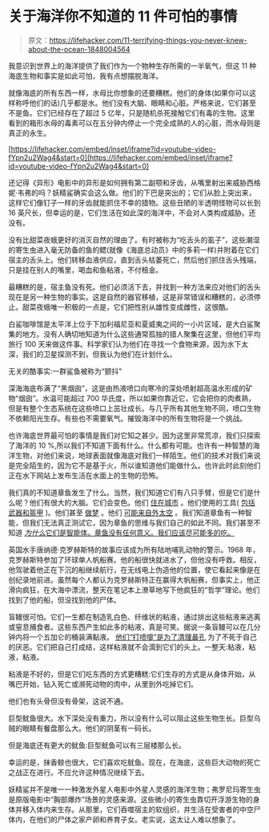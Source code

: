 # 关于海洋你不知道的 11 件可怕的事情

> 原文：<https://lifehacker.com/11-terrifying-things-you-never-knew-about-the-ocean-1848004564>

我意识到世界上的海洋提供了我们作为一个物种生存所需的一半氧气，但这 11 种海底生物和事实是如此可怕，我有点想摆脱海洋。

就像海底的所有东西一样，水母比你想象的还要糟糕。他们的身体(如果你可以这样称呼他们的话)几乎都是水。他们没有大脑、眼睛和心脏。严格来说，它们甚至不是鱼。它们已经存在了超过 5 亿年，只是随机杀死接触它们有毒的生物。这里看到的箱形水母的毒素可以在五分钟内停止一个完全成熟的人的心脏，而水母则是真正的永生。

 [https://lifehacker.com/embed/inset/iframe?id=youtube-video-fYpn2u2Wag4&start=0](https://lifehacker.com/embed/inset/iframe?id=youtube-video-fYpn2u2Wag4&start=0) 

还记得《异形》电影中的异形是如何拥有第二副颚和牙齿，从嘴里射出来威胁西格妮·韦弗的吗？妖精鲨确实会这么做。他们的下巴是突出的；它们从脸上突出来，这样它们像钉子一样的牙齿就能抓住不幸的猎物。这些丑陋的半透明怪物可以长到 16 英尺长，但幸运的是，它们生活在如此深的海洋中，不会对人类构成威胁。还没有。

没有比甜菜夜蛾更好的消灭自然的理由了。有时被称为“吃舌头的虱子”，这些潮湿的寄生虫进入毫无防备的鱼的鳃(就像《海底总动员》中的多莉一样)并附着在它们宿主的舌头上。他们转移血液供应，直到舌头枯萎死亡，然后他们抓住舌头残端，只是挂在别人的嘴里，喝血和鱼粘液，不付租金。

最糟糕的是，宿主鱼没有死。他们必须活下去，并找到一种方法来应对他们的舌头现在是另一种生物的事实。这是自然的器官移植，这是非常错误和糟糕的，必须停止。甜菜夜蛾唯一积极的一点是，它们把性别从雄性变成雌性，这很酷。

白鲨咖啡馆是太平洋上位于下加利福尼亚和夏威夷之间的一小片区域，是大白鲨聚集的地方。没有人确切地知道为什么这些通常孤独的猎人聚集在这里，但他们平均旅行 100 天来做这件事。科学家们认为他们在寻找一个食物来源，因为水下太深，我们的卫星探测不到，但我认为他们在计划什么。

无关的酷事实:一群鲨鱼被称为“颤抖”

深海海底布满了“黑烟囱”，这是由热液喷口向寒冷的深处喷射超高温水形成的矿物“烟囱”。水温可能超过 700 华氏度，所以如果你靠近它，它会把你的肉煮熟，但是有整个生态系统在这些喷口上茁壮成长。与几乎所有其他生物不同，喷口生物不依赖阳光生存。有些也不需要氧气。摧毁海洋中的所有生物将是一个挑战。

也许海底世界最可怕的事情是我们对它知之甚少。因为这里非常荒凉，我们只探索了海洋的 10 %,所以我们不知道下面有什么。什么都有可能。也许有一种智慧的海洋生物，对他们来说，地球表面就像海底对我们一样陌生。他们的技术对我们来说是完全陌生的，因为它不是基于火，所以谁知道他们能做什么。也许此时此刻他们正在水下网站上发布生活在水面上的生物的恐怖。

我们真的不知道章鱼发生了什么。当然，我们知道它们有八只手臂，但是它们是什么呢？他们有很大的大脑。它们会变色。他们 [住在城市](https://www.smithsonianmag.com/smart-news/octopus-city-observed-180964936/) 。他们使用的工具( [包括武器和盔甲](https://nerdist.com/article/octopus-seashell-suit-of-armor-blue-planet-ii/) )。他们甚至 [做梦](https://www.youtube.com/watch?v=0vKCLJZbytU) 。他们 [可能来自外太空](https://www.gaia.com/article/scientific-study-says-octopuses-come-from-space?utm_source=google+paid&utm_medium=cpc&utm_campaign=1-INTL-DYNAMIC-SEARCH&utm_source=google+paid&utm_medium=cpc&utm_term=&utm_campaign=1-USA-DYNAMIC-SEARCH&utm_content=UFOs+&+Aliens&ch=br&gclid=Cj0KCQjwrJOMBhCZARIsAGEd4VGLoe7c6O7tkOfrO7FhphIc8aXsjSdcRE5tQ53_HiW60pDgmYOSRF8aAtPYEALw_wcB) 。我们知道章鱼有一种智能，但我们无法真正测试它，因为章鱼的思维与我们自己的如此不同。我们甚至不知道 [*为什么*它们是智能体。章鱼没有任何意义。我们应该尽可能多的吃。](https://www.theatlantic.com/science/archive/2019/07/why-did-octopuses-become-smart/593155/) 

英国水手唐纳德·克罗赫斯特的故事应该成为所有陆地哺乳动物的警示。1968 年，克罗赫斯特参加了环球单人帆船赛。他的船很快就进水了，但他没有呼救。相反，他驾驶着他正在下沉的船继续航行，在无线电上伪造他的位置，使它看起来像是在创纪录地前进。虽然每个人都认为克罗赫斯特正在赢得大帆船赛，但事实上，他正滑向疯狂，在大海中漂流，整天在笔记本上潦草地写下他疯狂的“哲学”理论。他们找到了他的船，但没找到他的尸体。

盲鳗很可怕。它们一生都在制造乳白色、纤维状的粘液，通过排出这些粘液来逃离或窒息捕食者。这些东西产生如此多的粘液，真是可笑。据说一条盲鳗可以在几分钟内将一个五加仑的桶装满黏液。 [他们“打喷嚏”是为了清理鼻孔](https://www.smithsonianmag.com/science-nature/14-fun-facts-about-hagfish-77165589/) 为了不死于自己的厌恶。它们把自己打成结，这样粘液就不会滴到它们的头上。一整天:粘液，粘液，粘液。

粘液是不好的，但是它们吃东西的方式更糟糕:它们生存的方式是从身体开始，从嘴巴开始，钻入死亡或濒死动物的肉中，从里到外吃掉它们。

他们也有头骨但没有骨架，这说不通。

巨型鱿鱼很大。水下深处没有重力，所以没有什么可以阻止这些生物生长。巨型乌贼的眼睛有餐盘那么大。他们的阴茎有一码长。

但是海底还有更大的鱿鱼:巨型鱿鱼可以有三层楼那么长。

幸运的是，抹香鲸也很大，它们喜欢吃鱿鱼。现在，在海底，这些巨大动物的死亡之战正在进行。不应允许这种情况继续下去。

妖精鲨并不是唯一一种激发外星人电影中外星人灵感的海洋生物；弗罗尼玛寄生虫是原版电影中“胸部爆炸”场景的灵感来源。这些微小的寄生虫靠切开浮游生物的身体并移入体内来生存。从那里，它们吞噬宿主的软组织，并生活在受害者的中空尸体内，在他们的尸体之家产卵和养育子女。老实说，这太让人难以想象了。